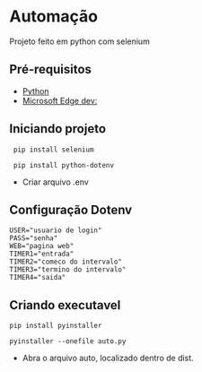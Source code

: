 #  Automação 
Projeto feito em python com selenium 

## Pré-requisitos
- [Python](https://www.python.org/downloads/)
- [Microsoft Edge dev:](https://www.microsoft.com/pt-br/edge)

## Iniciando projeto 

```
 pip install selenium
```
```
 pip install python-dotenv
```
- Criar arquivo .env

## Configuração Dotenv
```
USER="usuario de login"
PASS="senha"
WEB="pagina web"
TIMER1="entrada"
TIMER2="comeco do intervalo"
TIMER3="termino do intervalo"
TIMER4="saida"
```

## Criando executavel

```
pip install pyinstaller
```

```
pyinstaller --onefile auto.py
```

- Abra o arquivo auto, localizado dentro de dist.